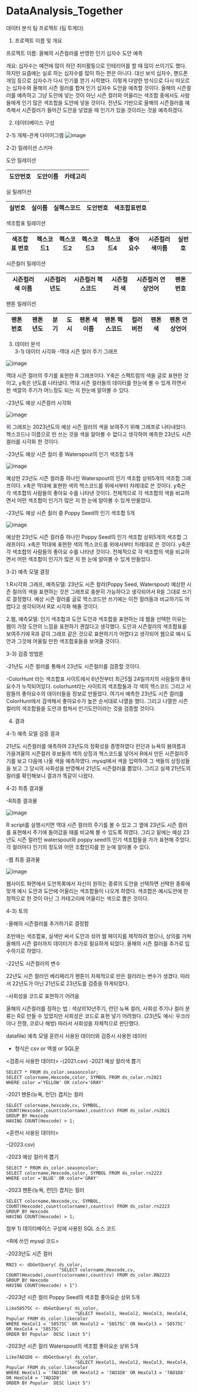 # DataAnalysis_Together
데이터 분석 팀 프로젝트 (팀 투게더)

1) 프로젝트 이름 및 개요

프로젝트 이름: 올해의 시즌컬러를 반영한 인기 십자수 도안 예측

개요: 십자수는 예전에 많이 하던 취미활동으로 인테리어를 할 때 많이 쓰이기도 했다. 하지만 요즘에는 실로 하는 십자수를 많이 하는 편은 아니다. 대신 보석 십자수, 핸드폰 개임 등으로 십자수가 다시 인기를 얻기 시작했다. 이렇게 다양한 방식으로 다시 떠오르는 십자수와 올해의 시즌 컬러를 합쳐 인기 십자수 도안을 예측할 것이다. 올해의 시즌컬러를 예측하고 그냥 도안에 넣는 것이 아닌 시즌 컬러와 어울리는 색조합 중에서도 사람들에게 인기 많은 색조합을 도안에 넣을 것이다. 전년도 기반으로 올해의 시즌컬러를 예측해서 시즌컬러가 들어간 도안을 넣었을 때 인기가 있을 것이라는 것을 예측하겠다.

2) 데이터베이스 구성

2-1) 개체-관계 다이어그램
  ![image](https://user-images.githubusercontent.com/92281591/230472307-e6ecf60a-d6aa-4aea-88b4-bfbf7f7672ec.png)

2-2) 릴레이션 스키마

도안 릴레이션

|도안번호|도안이름|카테고리|
|:---:|:---:|:---:|

실 릴레이션

|실번호|실이름|실헥스코드|도안번호|색조합표번호|
|:---:|:---:|:---:|:---:|:---:|

색조합표 릴레이션

|색조합표 번호|헥스코드1|헥스코드2|헥스코드3|헥스코드4|좋아요수|시즌컬러 색이름|실번호|
|:---:|:---:|:---:|:---:|:---:|:---:|:---:|:---:|

시즌컬러 릴레이션

|시즌컬러 색 이름|시즌컬러 년도|시즌컬러 헥스코드|시즌컬러 색|시즌컬러 연상언어|팬톤 번호|
|:---:|:---:|:---:|:---:|:---:|:---:|

팬톤 릴레이션

|팬톤 번호|팬톤 년도|분기|도시|팬톤 색이름|팬톤 헥스코드|컬러버전|팬톤 색|팬톤 연상언어|
|:---:|:---:|:---:|:---:|:---:|:---:|:---:|:---:|:---:|

3) 데이터 분석  
3-1) 데이터 시각화 
-역대 시즌 컬러 주기 그래프

![image](https://user-images.githubusercontent.com/92281591/230476442-2391029d-2009-44a9-9cd2-5e31a1b1fa51.png)

 
역대 시즌 컬러의 주기를 표현한 R 그래프이다. Y축은 스펙트럼의 색을 글로 표현한 것이고, y축은 년도를 나타냈다. 역대 시즌 컬러들의 데이터를 한눈에 볼 수 있게 하면서 한 색깔의 주기가 어느정도 되는 지 한눈에 알아볼 수 있다. 

-23년도 예상 시즌컬러 시각화

![image](https://user-images.githubusercontent.com/92281591/230476477-43d25dc2-4589-4e18-a851-32e7e53db42d.png)
 
위 그래프는 2023년도의 예상 시즌 컬러의 색을 보여주기 위해 그래프로 나타내었다. 헥스코드나 이름으로 만 쓰는 것을 색을 알아볼 수 없다고 생각하여 예측한 23년도 시즌컬러를 시각화 한 것이다.

-23년도 예상 시즌 컬러 중 Waterspout의 인기 색조합 5개
 
 
 ![image](https://user-images.githubusercontent.com/92281591/230476503-47ef0a8c-9442-4d86-910e-1578dee0b7d2.png)


예상한 23년도 시즌 컬러중 하나인 Waterspout의 인기 색조합 상위5개의 색조합 그래프이다. x축은 막대에 표현한 색의 헥스코드를 위에서부터 차례대로 쓴 것이다. y축은 각 색조합의 사람들의 좋아요 수를 나타낸 것이다. 전체적으로 각 색조합의 색을 비교하면서 어떤 색조합이 인기가 많은 지 한 눈에 알아볼 수 있게 만들었다.

-23년도 예상 시즌 컬러 중 Poppy Seed의 인기 색조합 5개

![image](https://user-images.githubusercontent.com/92281591/230476549-fcff2b29-111d-4455-8a29-bb95f99da2a3.png)

 
예상한 23년도 시즌 컬러중 하나인 Poppy Seed의 인기 색조합 상위5개의 색조합 그래프이다. x축은 막대에 표현한 색의 헥스코드를 위에서부터 차례대로 쓴 것이다. y축은 각 색조합의 사람들의 좋아요 수를 나타낸 것이다. 전체적으로 각 색조합의 색을 비교하면서 어떤 색조합이 인기가 많은 지 한 눈에 알아볼 수 있게 만들었다.


3-2) 예측 모델 결정 

1.R시각화 그래프, 예측모델: 23년도 시즌 컬러(Poppy Seed, Waterspout) 
  예상한 시즌 컬러의 색을 표현하는 것은 그래프로 충분히 가능하다고 생각되어서 R을 그대로 쓰기로 결정했다. 예상 시즌 컬러를 글로 헥스코드만 쓰기에는 이전 컬러들과 비교하기도 어렵다고 생각되어서 R로 시각화 해줄 것이다.

2.웹, 예측모델: 인기 색조합과 도안
  도안과 색조합을 표현하는 데 웹을 선택한 이유는 웹이 가장 도안의 느낌을 표현하기 괜찮다고 생각했다. 도안과 시즌컬러의 색조합표를 보여주기에 R과 같이 그래프 같은 것으로 표현하기가 어렵다고 생각되어 웹으로 예시 도안과 그것에 어울릴 만한 색조합표들을 보여줄 것이다. 
  

3-3) 검증 방법론 

-21년도 시즌 컬러를 통해서 23년도 시즌컬러를 검증할 것이다.

-ColorHunt 라는 색조합표 사이트에서 6년전부터 최근5월 24일까지의 사람들의 좋아요수가 누적되어있다. colorhunt라는 사이트의 색조합들과 각 색의 헥스코드 그리고 사람들의 좋아요수의 데이터들을 정보로 만들었다. 여기서 예측한 23년도 시즌 컬러를 ColorHunt에서 검색해서 좋아요수가 높은 순서대로 나열을 했다. 그리고 나열한 시즌컬러의 색조합들을 도안과 합쳐서 인기도안이라는 것을 검증할 것이다.

4) 결과

4-1) 예측 모델 검증 결과

21년도 시즌컬러를 예측하여 23년도의 정확성을 증명하였다
런던과 뉴욕의 봄여름과 가을겨울의 시즌컬러 후보들의 색의 상징과 헥스코드를 넣어서 R에서 만든 시즌컬러주기를 보고 다음에 나올 색을 예측하였다. mysql에서 색을 입력하여 그 색들의 상징성들을 보고 그 당시의 사회성을 반영해서 21년도 시즌컬러를 뽑았다. 그리고 실제 21년도의 컬러를 확인해보니 결과가 똑같이 나왔다.

4-2) 최종 결과물 

-R최종 결과물

 ![image](https://user-images.githubusercontent.com/92281591/230477033-b507c8a7-c12e-4e4c-8a11-eca04ae67fbf.png)


R script를 실행시키면 역대 시즌 컬러의 주기를 볼 수 있고 그 옆에 23년도 시즌 컬러를 표현해서 주기에 들어갔을 때를 비교해 볼 수 있도록 하였다. 그리고 밑에는 예상 23년도 시즌 컬러인 waterspout와 poppy seed의 인기 색조합들을 가가 표현해 주었다. 각 컬러마다 인기의 정도와 어떤 조합인지를 한 눈에 알아볼 수 있다.

-웹 최종 결과물

 ![image](https://user-images.githubusercontent.com/92281591/230477075-fed13fab-8190-4e40-aa8a-322c1e28b415.png)


웹사이트 화면에서 도안목록에서 자신이 원하는 종류의 도안을 선택하면 선택한 종류에 맞게 예시 도안과 도안에 어울리는 색조합들이 나오게 하였다. 색조합은 예시도안에 한정적으로 한 것이 아닌 그 카테고리에 어울리는 색으로 뽑은 것이다.

4-3) 토의

-올해의 시즌컬러를 추가하기로 결정함

초반에는 색조합표, 실색만 써서 도안과 섞어 웹 페이지를 제작하려 했으나, 상의를 거쳐 올해의 시즌 컬러까지 데이터가 추가로 필요하게 되었다. 올해의 시즌 컬러를 추가로 입수하기로 하였다.

-22년도 시즌컬러의 변수

22년도 시즌 컬러인 베리페리가 팬톤이 자체적으로 만든 컬러라는 변수가 생겼다. 따라서 22년도가 아닌 21년도로 23년도를 검증을 하게되었다.

-사회성을 코드로 표현하기 어려움

올해의 시즌컬러를 정하는 법 : 색상의10년주기, 런던 뉴욕 컬러, 사회성
주기나 컬러 분류는 R로 만들 수 있었지만 사회성은 코드로 표현 넣기 어려웠다. (23년도 예시: 우크라이나 전쟁, 코로나 해방) 따라서 사회성을 자체적으로 판단했다.

datafile) 예측 모델 훈련시 사용된 데이터와 검증시 사용한 데이터 
 - 형식은 csv or 엑셀 or SQL문

<검증시 사용한 데이터>
-(2021.csv)
-2021 예상 컬러색 뽑기 

    SELECT * FROM ds_color.seasoncolor;
    SELECT colorname,Hexcode,color, SYMBOL FROM ds_color.rn2021
    WHERE color ='YELLOW' OR color='GRAY'

-2021 팬톤(뉴욕, 런던) 겹치는 컬러

    SELECT colorname,hexcode,cv, SYMBOL, COUNT(Hexcode),count(colorname),count(cv) FROM ds_color.rn2021
    GROUP BY Hexcode
    HAVING COUNT(Hexcode) > 1;

<훈련시 사용된 데이터>

-(2023.csv)

-2023 예상 컬러색 뽑기 

    SELECT * FROM ds_color.seasoncolor;
    SELECT colorname,Hexcode,color, SYMBOL FROM ds_color.rn2223
    WHERE color ='BLUE' OR color='GRAY'

-2023 팬톤(뉴욕, 런던) 겹치는 컬러

    SELECT colorname,Hexcode,cv, SYMBOL, COUNT(Hexcode),count(colorname),count(cv) FROM ds_color.rn2223
    GROUP BY Hexcode
    HAVING COUNT(Hexcode) > 1;

첨부 1) 데이터베이스 구성에 사용된 SQL 소스 코드

<R에 쓰인 mysql 코드>

-2023년도 시즌 컬러

    RN23 <- dbGetQuery( ds_color,
                        "SELECT colorname,Hexcode,cv, COUNT(Hexcode),count(colorname),count(cv) FROM ds_color.RN2223
    GROUP BY Hexcode
    HAVING COUNT(Hexcode) > 1")


-2023년 시즌 컬러 Poppy Seed의 색조합 좋아요순 상위 5개

    Like58575C <- dbGetQuery( ds_color,
                              "SELECT HexCol1, HexCol2, HexCol3, HexCol4, Popular FROM ds_color.likecolor 
    WHERE HexCol1 = '58575C' OR HexCol2 = '58575C' OR HexCol3 = '58575C' OR HexCol4 = '58575C' 
    ORDER BY Popular  DESC limit 5")


-2023년 시즌 컬러 Waterspout의 색조합 좋아요순 상위 5개

    Like7AD1D8 <- dbGetQuery( ds_color,
                              "SELECT HexCol1, HexCol2, HexCol3, HexCol4, Popular FROM ds_color.likecolor 
    WHERE HexCol1 = '7AD1D8' OR HexCol2 = '7AD1D8' OR HexCol3 = '7AD1D8' OR HexCol4 = '7AD1D8' 
    ORDER BY Popular  DESC limit 5")

